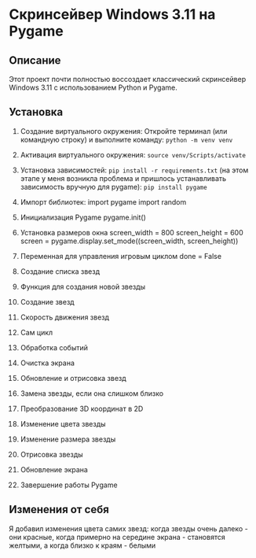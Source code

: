# Скринсейвер Windows 3.11 на Pygame

## Описание
Этот проект почти полностью воссоздает классический скринсейвер Windows 3.11 с использованием Python и Pygame.

## Установка
1) Создание виртуального окружения:
Откройте терминал (или командную строку) и выполните команду:
```python -m venv venv```

2) Активация виртуального окружения:
```source venv/Scripts/activate```

3) Установка зависимостей:
```pip install -r requirements.txt```
(на этом этапе у меня возникла проблема и пришлось устанавливать зависимость вручную для pygame):
```pip install pygame```

4) Импорт библиотек:
   import pygame
   import random

5) Инициализация Pygame
   pygame.init()

6) Установка размеров окна
   screen_width = 800
   screen_height = 600
   screen = pygame.display.set_mode((screen_width, screen_height))

7) Переменная для управления игровым циклом
   done = False
8) Создание списка звезд

9) Функция для создания новой звезды

10) Создание звезд

11) Скорость движения звезд

12) Сам цикл

13) Обработка событий

14) Очистка экрана

15) Обновление и отрисовка звезд

16) Замена звезды, если она слишком близко

17) Преобразование 3D координат в 2D

18) Изменение цвета звезды

19) Изменение размера звезды

20) Отрисовка звезды

21) Обновление экрана

22) Завершение работы Pygame

## Изменения от себя
Я добавил изменения цвета самих звезд: когда звезды очень далеко - они красные, когда примерно на середине экрана - становятся желтыми, а когда близко к краям - белыми
